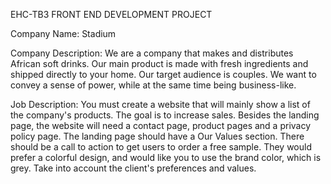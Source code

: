 EHC-TB3 FRONT END DEVELOPMENT PROJECT

Company Name:
Stadium

Company Description:
We are a company that makes and distributes African soft drinks. Our main product is
made with fresh ingredients and shipped directly to your home. Our target audience is
couples. We want to convey a sense of power, while at the same time being business-like.

Job Description:
You must create a website that will mainly show a list of the company's products. The
goal is to increase sales. Besides the landing page, the website will need a contact
page, product pages and a privacy policy page. The landing page should have a Our
Values section. There should be a call to action to get users to order a free sample.
They would prefer a colorful design, and would like you to use the brand color, which is
grey. Take into account the client's preferences and values.

